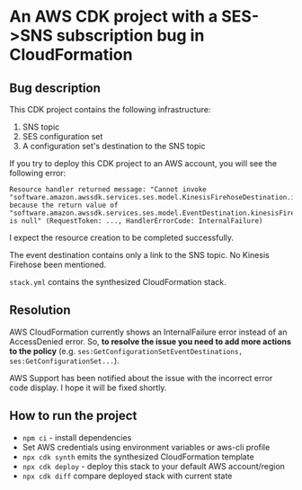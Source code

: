 # An AWS CDK project with a SES->SNS subscription bug in CloudFormation 

## Bug description

This CDK project contains the following infrastructure:
1. SNS topic
2. SES configuration set
3. A configuration set's destination to the SNS topic

If you try to deploy this CDK project to an AWS account, you will see the following error:

```
Resource handler returned message: "Cannot invoke "software.amazon.awssdk.services.ses.model.KinesisFirehoseDestination.iamRoleARN()" because the return value of "software.amazon.awssdk.services.ses.model.EventDestination.kinesisFirehoseDestination()" is null" (RequestToken: ..., HandlerErrorCode: InternalFailure)
```

I expect the resource creation to be completed successfully.

The event destination contains only a link to the SNS topic. No Kinesis Firehose been mentioned.

`stack.yml` contains the synthesized CloudFormation stack.

## Resolution

AWS CloudFormation currently shows an InternalFailure error instead of an AccessDenied error. 
So, **to resolve the issue you need to add more actions to the policy** (e.g. `ses:GetConfigurationSetEventDestinations, ses:GetConfigurationSet...`).

AWS Support has been notified about the issue with the incorrect error code display. I hope it will be fixed shortly.

## How to run the project

* `npm ci` - install dependencies
* Set AWS credentials using environment variables or aws-cli profile
* `npx cdk synth`   emits the synthesized CloudFormation template
* `npx cdk deploy` - deploy this stack to your default AWS account/region
* `npx cdk diff`    compare deployed stack with current state
